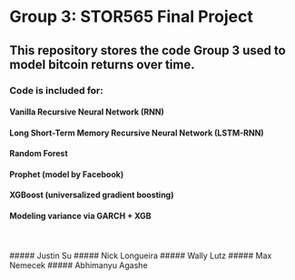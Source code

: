 # Group 3: STOR565 Final Project
## This repository stores the code Group 3 used to model bitcoin returns over time.
### Code is included for:
#### Vanilla Recursive Neural Network (RNN)
#### Long Short-Term Memory Recursive Neural Network (LSTM-RNN)
#### Random Forest
#### Prophet (model by Facebook)
#### XGBoost (universalized gradient boosting)
#### Modeling variance via GARCH + XGB

<br>
<br>
##### Justin Su
##### Nick Longueira
##### Wally Lutz
##### Max Nemecek
##### Abhimanyu Agashe
